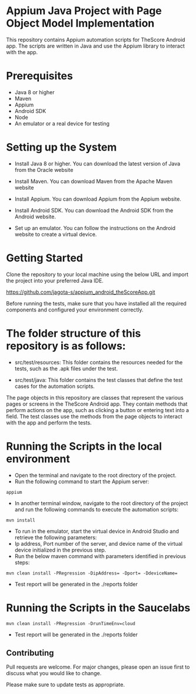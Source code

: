 # Appium Java Project with Page Object Model Implementation

This repository contains Appium automation scripts for TheScore Android app. The scripts are written in Java and use the Appium library to interact with the app.

# Prerequisites
- Java 8 or higher
- Maven
- Appium
- Android SDK
- Node
- An emulator or a real device for testing

# Setting up the System
- Install Java 8 or higher. You can download the latest version of Java from the Oracle website

- Install Maven. You can download Maven from the Apache Maven website

- Install Appium. You can download Appium from the Appium website.

- Install Android SDK. You can download the Android SDK from the Android website.

- Set up an emulator. You can follow the instructions on the Android website to create a virtual device.


# Getting Started
Clone the repository to your local machine using the below URL and import the project into your preferred Java IDE.

https://github.com/jagota-s/appium_android_theScoreApp.git

Before running the tests, make sure that you have installed all the required components and configured your environment correctly.

# The folder structure of this repository is as follows:

- src/test/resources: This folder contains the resources needed for the tests, such as the .apk files under the test.

- src/test/java: This folder contains the test classes that define the test cases for the automation scripts.

The page objects in this repository are classes that represent the various pages or screens in the TheScore Android app. They contain methods that perform actions on the app, such as clicking a button or entering text into a field. The test classes use the methods from the page objects to interact with the app and perform the tests.

# Running the Scripts in the local environment 

- Open the terminal and navigate to the root directory of the project.
- Run the following command to start the Appium server:
```
appium
```
- In another terminal window, navigate to the root directory of the project and run the following commands to execute the automation scripts:
```
mvn install
```
- To run in the emulator, start the virtual device in Android Studio and retrieve the following parameters:
- Ip address, Port number of the server, and device name of the virtual device initialized in the previous step.
- Run the below maven command with parameters identified in previous steps:
```
mvn clean install -PRegression -DipAddress= -Dport= -DdeviceName= 
```
- Test report will be generated in the ./reports folder

# Running the Scripts in the Saucelabs
 ```
mvn clean install -PRegression -DrunTimeEnv=cloud
```
- Test report will be generated in the ./reports folder



## Contributing

Pull requests are welcome. For major changes, please open an issue first
to discuss what you would like to change.

Please make sure to update tests as appropriate.
